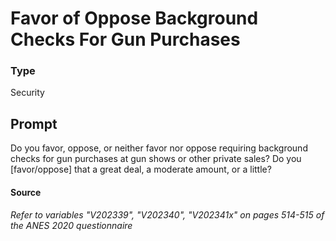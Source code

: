 # Favor of Oppose Background Checks For Gun Purchases

### Type
Security

## Prompt
Do you favor, oppose, or neither favor nor oppose requiring background checks for gun purchases at gun shows or other private sales? Do you [favor/oppose] that a great deal, a moderate amount, or a little?

#### Source
###### *Refer to variables "V202339", "V202340", "V202341x" on pages 514-515 of the ANES 2020 questionnaire*
